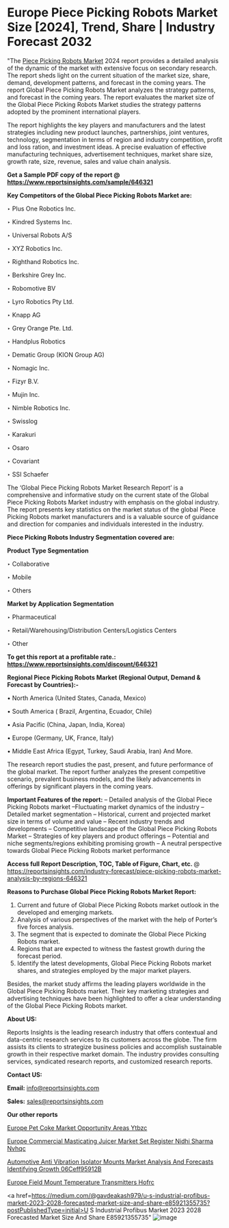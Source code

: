 # Europe Piece Picking Robots Market Size [2024], Trend, Share | Industry Forecast 2032

"The <a href=https://www.reportsinsights.com/sample/646321>Piece Picking Robots Market</a> 2024 report provides a detailed analysis of the dynamic of the market with extensive focus on secondary research. The report sheds light on the current situation of the market size, share, demand, development patterns, and forecast in the coming years. The report Global Piece Picking Robots Market analyzes the strategy patterns, and forecast in the coming years. The report evaluates the market size of the Global Piece Picking Robots Market studies the strategy patterns adopted by the prominent international players.

The report highlights the key players and manufacturers and the latest strategies including new product launches, partnerships, joint ventures, technology, segmentation in terms of region and industry competition, profit and loss ration, and investment ideas. A precise evaluation of effective manufacturing techniques, advertisement techniques, market share size, growth rate, size, revenue, sales and value chain analysis.

<strong>Get a Sample PDF copy of the report @ <a href=https://www.reportsinsights.com/sample/646321 style=color:#0000ff;>https://www.reportsinsights.com/sample/646321</a></strong>

<strong>Key Competitors of the Global Piece Picking Robots Market are:</strong>

‣ Plus One Robotics Inc.

‣ Kindred Systems Inc.

‣ Universal Robots A/S

‣ XYZ Robotics Inc.

‣ Righthand Robotics Inc.

‣ Berkshire Grey Inc.

‣ Robomotive BV

‣ Lyro Robotics Pty Ltd.

‣ Knapp AG

‣ Grey Orange Pte. Ltd.

‣ Handplus Robotics

‣ Dematic Group (KION Group AG)

‣ Nomagic Inc.

‣ Fizyr B.V.

‣ Mujin Inc.

‣ Nimble Robotics Inc.

‣ Swisslog

‣ Karakuri

‣ Osaro

‣ Covariant

‣ SSI Schaefer

The ‘Global Piece Picking Robots Market Research Report’ is a comprehensive and informative study on the current state of the Global Piece Picking Robots Market industry with emphasis on the global industry. The report presents key statistics on the market status of the global Piece Picking Robots market manufacturers and is a valuable source of guidance and direction for companies and individuals interested in the industry.

<strong>Piece Picking Robots Industry Segmentation covered are:</strong>

<strong>Product Type Segmentation</strong>

‣ Collaborative

‣ Mobile

‣ Others

<strong>Market by Application Segmentation</strong>

‣ Pharmaceutical

‣ Retail/Warehousing/Distribution Centers/Logistics Centers

‣ Other

<strong>To get this report at a profitable rate.: <a href=https://www.reportsinsights.com/discount/646321 style=color:#0000ff;>https://www.reportsinsights.com/discount/646321</a></strong>

<strong>Regional Piece Picking Robots Market (Regional Output, Demand &amp; Forecast by Countries):-</strong>

• North America (United States, Canada, Mexico)

• South America ( Brazil, Argentina, Ecuador, Chile)

• Asia Pacific (China, Japan, India, Korea)

• Europe (Germany, UK, France, Italy)

• Middle East Africa (Egypt, Turkey, Saudi Arabia, Iran) And More.

The research report studies the past, present, and future performance of the global market. The report further analyzes the present competitive scenario, prevalent business models, and the likely advancements in offerings by significant players in the coming years.

<strong>Important Features of the report:</strong>
– Detailed analysis of the Global Piece Picking Robots market
–Fluctuating market dynamics of the industry
–Detailed market segmentation
– Historical, current and projected market size in terms of volume and value
– Recent industry trends and developments
– Competitive landscape of the Global Piece Picking Robots Market
– Strategies of key players and product offerings
– Potential and niche segments/regions exhibiting promising growth
– A neutral perspective towards Global Piece Picking Robots market performance

<strong>Access full Report Description, TOC, Table of Figure, Chart, etc. </strong>@   <a href=https://reportsinsights.com/industry-forecast/piece-picking-robots-market-analysis-by-regions-646321 style=color:#0000ff;>https://reportsinsights.com/industry-forecast/piece-picking-robots-market-analysis-by-regions-646321</a>

<strong>Reasons to Purchase Global Piece Picking Robots Market Report:</strong>
1. Current and future of Global Piece Picking Robots market outlook in the developed and emerging markets.
2. Analysis of various perspectives of the market with the help of Porter’s five forces analysis.
3. The segment that is expected to dominate the Global Piece Picking Robots market.
4. Regions that are expected to witness the fastest growth during the forecast period.
5. Identify the latest developments, Global Piece Picking Robots market shares, and strategies employed by the major market players.

Besides, the market study affirms the leading players worldwide in the Global Piece Picking Robots market. Their key marketing strategies and advertising techniques have been highlighted to offer a clear understanding of the Global Piece Picking Robots market.

<strong><strong>About US</strong>:</strong>

Reports Insights is the leading research industry that offers contextual and data-centric research services to its customers across the globe. The firm assists its clients to strategize business policies and accomplish sustainable growth in their respective market domain. The industry provides consulting services, syndicated research reports, and customized research reports.

<strong>Contact US:</strong>

<p class=><b>Email:</b> <a href=mailto:info@reportsinsights.com>info@reportsinsights.com</a></p>
<p class=><b>Sales:</b> <a href=mailto:sales@reportsinsights.com>sales@reportsinsights.com</a></p>

<strong>Our other reports</strong>

<a href=https://www.linkedin.com/pulse/europe-pet-coke-market-opportunity-areas-ytbzc/>Europe Pet Coke Market Opportunity Areas Ytbzc</a>

<a href=https://www.linkedin.com/pulse/europe-commercial-masticating-juicer-market-set-register-nidhi-sharma-nvhqc/>Europe Commercial Masticating Juicer Market Set Register Nidhi Sharma Nvhqc</a>

<a href=https://medium.com/@shindeaaswini6/automotive-anti-vibration-isolator-mounts-market-analysis-and-forecasts-identifying-growth-06ceff95912b>Automotive Anti Vibration Isolator Mounts Market Analysis And Forecasts Identifying Growth 06Ceff95912B</a>

<a href=https://www.linkedin.com/pulse/europe-field-mount-temperature-transmitters-hofrc/>Europe Field Mount Temperature Transmitters Hofrc</a>

<a href=https://medium.com/@gavdeakash979/u-s-industrial-profibus-market-2023-2028-forecasted-market-size-and-share-e85921355735?postPublishedType=initial>U S Industrial Profibus Market 2023 2028 Forecasted Market Size And Share E85921355735</a>"
![image](https://github.com/aanak123/RIMarketer1/assets/158471119/74891553-5408-4bf8-a183-1d12c3cf65fe)

